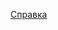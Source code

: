   
  
[Справка](https://www.spbstu.ru/abit/bachelor/oznakomitsya-with-the-regulations/information-about-the-availability-of-hostels/)